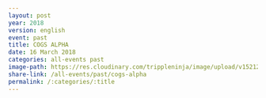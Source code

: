 ```yaml
---
layout: post
year: 2018
version: english
event: past
title: COGS ALPHA
date: 16 March 2018
categories: all-events past
image-path: https://res.cloudinary.com/trippleninja/image/upload/v1521254688/ALPHA/alpha19.jpg
share-link: /all-events/past/cogs-alpha
permalink: /:categories/:title
---
```

